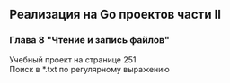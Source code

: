 ## Реализация на Go проектов части II
### Глава 8 "Чтение и запись файлов"
Учебный проект на странице 251  
Поиск в *.txt по регулярному выражению
